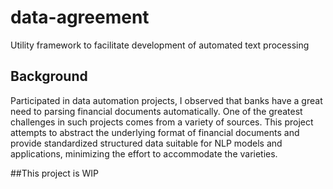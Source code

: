 # data-agreement
Utility framework to facilitate development of automated text processing

## Background
Participated in data automation projects, I observed that banks have a great need to parsing financial documents automatically. One of the greatest challenges in such projects comes from a variety of sources. This project attempts to abstract the underlying format of financial documents and provide standardized structured data suitable for NLP models and applications, minimizing the effort to accommodate the varieties.

##This project is WIP